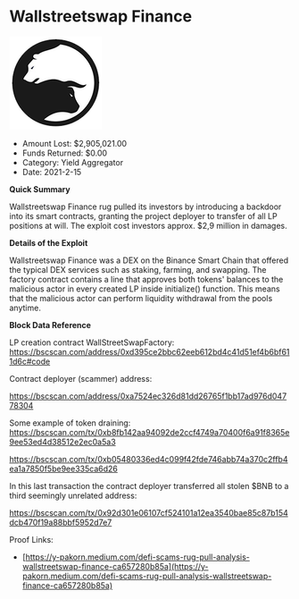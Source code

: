 # Wallstreetswap Finance
![Wallstreetswap Finance](/rektimages/Wallstreetswap-Finance.png)
- Amount Lost: $2,905,021.00
- Funds Returned: $0.00
- Category: Yield Aggregator
- Date: 2021-2-15

**Quick Summary**

Wallstreetswap Finance rug pulled its investors by introducing a backdoor into its smart contracts, granting the project deployer to transfer of all LP positions at will. The exploit cost investors approx. $2,9 million in damages.

  


 **Details of the Exploit**

Wallstreetswap Finance was a DEX on the Binance Smart Chain that offered the typical DEX services such as staking, farming, and swapping. The factory contract contains a line that approves both tokens' balances to the malicious actor in every created LP inside initialize() function. This means that the malicious actor can perform liquidity withdrawal from the pools anytime. 

  


 **Block Data Reference**

LP creation contract WallStreetSwapFactory:  
https://bscscan.com/address/0xd395ce2bbc62eeb612bd4c41d51ef4b6bf611d6c#code

Contract deployer (scammer) address:

https://bscscan.com/address/0xa7524ec326d81dd26765f1bb17ad976d04778304

Some example of token draining:  
https://bscscan.com/tx/0xb8fb142aa94092de2ccf4749a70400f6a91f8365e9ee53ed4d38512e2ec0a5a3

https://bscscan.com/tx/0xb05480336ed4c099f42fde746abb74a370c2ffb4ea1a7850f5be9ee335ca6d26

In this last transaction the contract deployer transferred  all stolen $BNB to a third seemingly unrelated address:

https://bscscan.com/tx/0x92d301e06107cf524101a12ea3540bae85c87b154dcb470f19a88bbf5952d7e7


Proof Links:
- [https://y-pakorn.medium.com/defi-scams-rug-pull-analysis-wallstreetswap-finance-ca657280b85a](https://y-pakorn.medium.com/defi-scams-rug-pull-analysis-wallstreetswap-finance-ca657280b85a)


